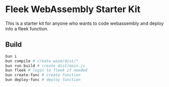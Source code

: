 # Fleek WebAssembly Starter Kit

This is a starter kit for anyone who wants to code webassembly and deploy into a fleek function.

## Build

```sh
bun i
bun compile # create wasm/dist/*
bun run build # create dist/main.js
bun fleek # login to fleek if needed
bun create-func # create function
bun deploy-func # deploy function
```
